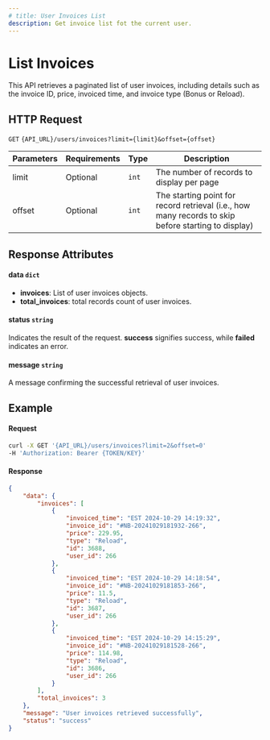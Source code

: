 ```yaml
---
# title: User Invoices List
description: Get invoice list fot the current user.
---
```


# List Invoices

This API retrieves a paginated list of user invoices, 
including details such as the invoice ID, price, invoiced time, and invoice type (Bonus or Reload).

## HTTP Request

`GET` `{API_URL}/users/invoices?limit={limit}&offset={offset}`

| Parameters | Requirements | Type  | Description                                                                                         |
|------------|--------------|-------|-----------------------------------------------------------------------------------------------------|
| limit      | Optional     | `int` | The number of records to display per page                                                           |
| offset     | Optional     | `int` | The starting point for record retrieval (i.e., how many records to skip before starting to display) |

## Response Attributes

#### data `dict`

  - **invoices**: List of user invoices objects.
  - **total_invoices**: total records count of user invoices.

#### status `string`

Indicates the result of the request. **success** signifies success, while **failed** indicates an error.

#### message `string`

A message confirming the successful retrieval of user invoices.

## Example

#### Request

```bash
curl -X GET '{API_URL}/users/invoices?limit=2&offset=0'
-H 'Authorization: Bearer {TOKEN/KEY}'
```

#### Response

```json
{
    "data": {
        "invoices": [
            {
                "invoiced_time": "EST 2024-10-29 14:19:32",
                "invoice_id": "#NB-20241029181932-266",
                "price": 229.95,
                "type": "Reload",
                "id": 3688,
                "user_id": 266
            },
            {
                "invoiced_time": "EST 2024-10-29 14:18:54",
                "invoice_id": "#NB-20241029181853-266",
                "price": 11.5,
                "type": "Reload",
                "id": 3687,
                "user_id": 266
            },
            {
                "invoiced_time": "EST 2024-10-29 14:15:29",
                "invoice_id": "#NB-20241029181528-266",
                "price": 114.98,
                "type": "Reload",
                "id": 3686,
                "user_id": 266
            }
        ],
        "total_invoices": 3
    },
    "message": "User invoices retrieved successfully",
    "status": "success"
}
```


